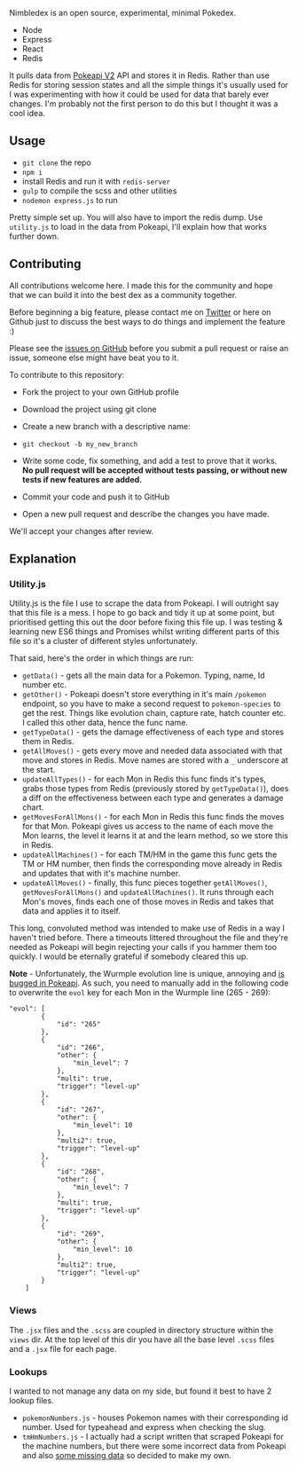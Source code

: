 Nimbledex is an open source, experimental, minimal Pokedex.

- Node
- Express
- React
- Redis

It pulls data from [Pokeapi V2](http://pokeapi.co/) API and stores it in Redis. Rather than use Redis for storing session states and all the simple things it's usually used for I was experimenting with how it could be used for data that barely ever changes. I'm probably not the first person to do this but I thought it was a cool idea.

## Usage

- `git clone` the repo
- `npm i`
- install Redis and run it with `redis-server`
- `gulp` to compile the scss and other utilities
- `nodemon express.js` to run

Pretty simple set up. You will also have to import the redis dump. Use `utility.js` to load in the data from Pokeapi, I'll explain how that works further down.

## Contributing

All contributions welcome here. I made this for the community and hope that we can build it into the best dex as a community together.

Before beginning a big feature, please contact me on [Twitter](https://twitter.com/mildrenben) or here on Github just to discuss the best ways to do things and implement the feature :)

Please see the [issues on GitHub](https://github.com/mildrenben/nimbledex/issues) before you submit a pull request or raise an issue, someone else might have beat you to it.

To contribute to this repository:

- Fork the project to your own GitHub profile

- Download the project using git clone

- Create a new branch with a descriptive name:

- `git checkout -b my_new_branch`

- Write some code, fix something, and add a test to prove that it works. **No pull request will be accepted without tests passing, or without new tests if new features are added.**

- Commit your code and push it to GitHub

- Open a new pull request and describe the changes you have made.

We'll accept your changes after review.

## Explanation

### Utility.js

Utility.js is the file I use to scrape the data from Pokeapi. I will outright say that this file is a mess. I hope to go back and tidy it up at some point, but prioritised getting this out the door before fixing this file up. I was testing & learning new ES6 things and Promises whilst writing different parts of this file so it's a cluster of different styles unfortunately.

That said, here's the order in which things are run:

- `getData()` - gets all the main data for a Pokemon. Typing, name, Id number etc.
- `getOther()` - Pokeapi doesn't store everything in it's main `/pokemon` endpoint, so you have to make a second request to `pokemon-species` to get the rest. Things like evolution chain, capture rate, hatch counter etc. I called this other data, hence the func name.
- `getTypeData()` - gets the damage effectiveness of each type and stores them in Redis.
- `getAllMoves()` - gets every move and needed data associated with that move and stores in Redis. Move names are stored with a `_` underscore at the start.
- `updateAllTypes()` - for each Mon in Redis this func finds it's types, grabs those types from Redis (previously stored by `getTypeData()`), does a diff on the effectiveness between each type and generates a damage chart.
- `getMovesForAllMons()` - for each Mon in Redis this func finds the moves for that Mon. Pokeapi gives us access to the name of each move the Mon learns, the level it learns it at and the learn method, so we store this in Redis.
- `updateAllMachines()` - for each TM/HM in the game this func gets the TM or HM number, then finds the corresponding move already in Redis and updates that with it's machine number.
- `updateAllMoves()` - finally, this func pieces together `getAllMoves()`, `getMovesForAllMons()` and `updateAllMachines()`. It runs through each Mon's moves, finds each one of those moves in Redis and takes that data and applies it to itself.

This long, convoluted method was intended to make use of Redis in a way I haven't tried before. There a timeouts littered throughout the file and they're needed as Pokeapi will begin rejecting your calls if you hammer them too quickly. I would be eternally grateful if somebody cleared this up.

**Note** - Unfortunately, the Wurmple evolution line is unique, annoying and [is bugged in Pokeapi](https://github.com/PokeAPI/pokeapi/issues/163). As such, you need to manually add in the following code to overwrite the `evol` key for each Mon in the Wurmple line (265 - 269):

```
"evol": [
        {
            "id": "265"
        },
        {
            "id": "266",
            "other": {
                "min_level": 7
            },
            "multi": true,
            "trigger": "level-up"
        },
        {
            "id": "267",
            "other": {
                "min_level": 10
            },
            "multi2": true,
            "trigger": "level-up"
        },
        {
            "id": "268",
            "other": {
                "min_level": 7
            },
            "multi": true,
            "trigger": "level-up"
        },
        {
            "id": "269",
            "other": {
                "min_level": 10
            },
            "multi2": true,
            "trigger": "level-up"
        }
    ]
```

### Views

The `.jsx` files and the `.scss` are coupled in directory structure within the `views` dir. At the top level of this dir you have all the base level `.scss` files and a `.jsx` file for each page.

### Lookups

I wanted to not manage any data on my side, but found it best to have 2 lookup files.

- `pokemonNumbers.js` - houses Pokemon names with their corresponding id number. Used for typeahead and express when checking the slug.
- `tmHmNumbers.js` - I actually had a script written that scraped Pokeapi for the machine numbers, but there were some incorrect data from Pokeapi and also [some missing data](https://github.com/PokeAPI/pokeapi/issues/196) so decided to make my own.
